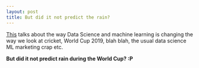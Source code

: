 ```yaml
---
layout: post
title: But did it not predict the rain?
---
```


[This](https://www.analyticsindiamag.com/data-analytics-has-changed-the-way-youre-watching-the-world-cup-you-dont-even-know-it/) talks about the way Data Science and machine learning is changing the way we look at cricket, World Cup 2019, blah blah, the usual data science ML marketing crap etc.

**But did it not predict rain during the World Cup? :P**
